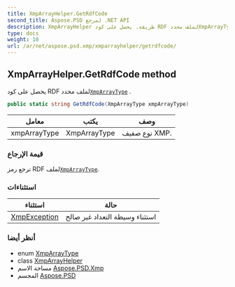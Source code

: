 ```yaml
---
title: XmpArrayHelper.GetRdfCode
second_title: Aspose.PSD لمرجع .NET API
description: XmpArrayHelper طريقة. يحصل على كود RDF لملف محددXmpArrayType .
type: docs
weight: 10
url: /ar/net/aspose.psd.xmp/xmparrayhelper/getrdfcode/
---
```

## XmpArrayHelper.GetRdfCode method

يحصل على كود RDF لملف محدد[`XmpArrayType`](../../xmparraytype/) .

```csharp
public static string GetRdfCode(XmpArrayType xmpArrayType)
```

| معامل | يكتب | وصف |
| --- | --- | --- |
| xmpArrayType | XmpArrayType | نوع صفيف XMP. |

### قيمة الإرجاع

ترجع رمز RDF لملف[`XmpArrayType`](../../xmparraytype/).

### استثناءات

| استثناء | حالة |
| --- | --- |
| [XmpException](../../../aspose.psd.coreexceptions/xmpexception/) | استثناء وسيطة التعداد غير صالح |

### أنظر أيضا

* enum [XmpArrayType](../../xmparraytype/)
* class [XmpArrayHelper](../)
* مساحة الاسم [Aspose.PSD.Xmp](../../xmparrayhelper/)
* المجسم [Aspose.PSD](../../../)


